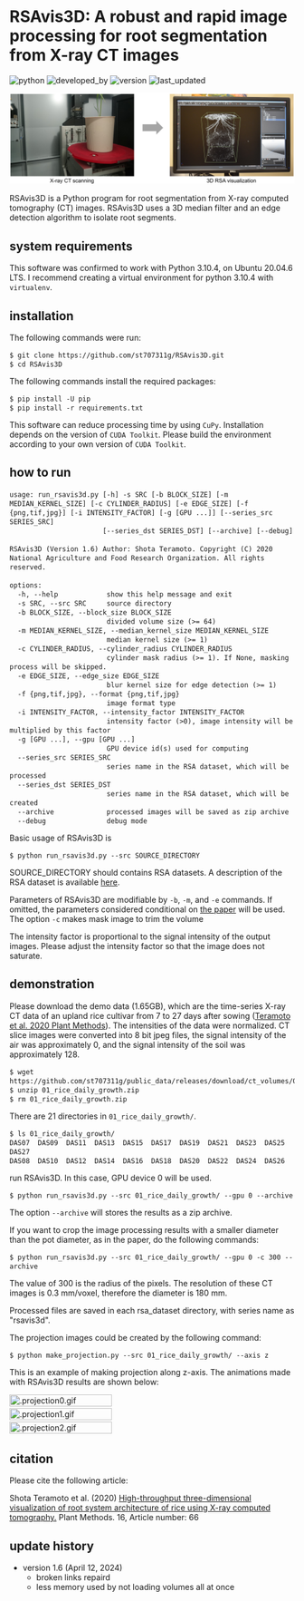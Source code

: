 # RSAvis3D: A robust and rapid image processing for root segmentation from X-ray CT images


![python](https://img.shields.io/badge/Python-3.10.4-lightgreen)
![developed_by](https://img.shields.io/badge/developed%20by-Shota_Teramoto-lightgreen)
![version](https://img.shields.io/badge/version-1.6-lightgreen)
![last_updated](https://img.shields.io/badge/last_update-March_6,_2024-lightgreen)

![top image](figures/top_image.jpg)

RSAvis3D is a Python program for root segmentation from X-ray computed tomography (CT) images. RSAvis3D uses a 3D median filter and an edge detection algorithm to isolate root segments.

## system requirements

This software was confirmed to work with Python 3.10.4, on Ubuntu 20.04.6 LTS. I recommend creating a virtual environment for python 3.10.4 with `virtualenv`.

## installation

The following commands were run:

```
$ git clone https://github.com/st707311g/RSAvis3D.git
$ cd RSAvis3D
```

The following commands install the required packages:

```
$ pip install -U pip
$ pip install -r requirements.txt
```

This software can reduce processing time by using `CuPy`. Installation depends on the version of `CUDA Toolkit`. Please build the environment according to your own version of `CUDA Toolkit`. 

## how to run

```
usage: run_rsavis3d.py [-h] -s SRC [-b BLOCK_SIZE] [-m MEDIAN_KERNEL_SIZE] [-c CYLINDER_RADIUS] [-e EDGE_SIZE] [-f {png,tif,jpg}] [-i INTENSITY_FACTOR] [-g [GPU ...]] [--series_src SERIES_SRC]
                       [--series_dst SERIES_DST] [--archive] [--debug]

RSAvis3D (Version 1.6) Author: Shota Teramoto. Copyright (C) 2020 National Agriculture and Food Research Organization. All rights reserved.

options:
  -h, --help            show this help message and exit
  -s SRC, --src SRC     source directory
  -b BLOCK_SIZE, --block_size BLOCK_SIZE
                        divided volume size (>= 64)
  -m MEDIAN_KERNEL_SIZE, --median_kernel_size MEDIAN_KERNEL_SIZE
                        median kernel size (>= 1)
  -c CYLINDER_RADIUS, --cylinder_radius CYLINDER_RADIUS
                        cylinder mask radius (>= 1). If None, masking process will be skipped.
  -e EDGE_SIZE, --edge_size EDGE_SIZE
                        blur kernel size for edge detection (>= 1)
  -f {png,tif,jpg}, --format {png,tif,jpg}
                        image format type
  -i INTENSITY_FACTOR, --intensity_factor INTENSITY_FACTOR
                        intensity factor (>0), image intensity will be multiplied by this factor
  -g [GPU ...], --gpu [GPU ...]
                        GPU device id(s) used for computing
  --series_src SERIES_SRC
                        series name in the RSA dataset, which will be processed
  --series_dst SERIES_DST
                        series name in the RSA dataset, which will be created
  --archive             processed images will be saved as zip archive
  --debug               debug mode
```

Basic usage of RSAvis3D is

    $ python run_rsavis3d.py --src SOURCE_DIRECTORY

SOURCE_DIRECTORY should contains RSA datasets. A description of the RSA dataset is available [here](https://github.com/st707311g/public_data/releases/tag/ct_volumes). 

Parameters of RSAvis3D are modifiable by `-b`, `-m`, and `-e` commands. If omitted, the parameters considered conditional on [the paper](https://doi.org/10.1186/s13007-020-00612-6) will be used. The option `-c` makes mask image to trim the volume 

The intensity factor is proportional to the signal intensity of the output images. Please adjust the intensity factor so that the image does not saturate.

## demonstration

Please download the demo data (1.65GB), which are the time-series X-ray CT data of an upland rice cultivar from 7 to 27 days after sowing ([Teramoto et al. 2020 Plant Methods](https://plantmethods.biomedcentral.com/articles/10.1186/s13007-020-00612-6)). The intensities of the data were normalized. CT slice images were converted into 8 bit jpeg files, the signal intensity of the air was approximately 0, and the signal intensity of the soil was approximately 128.

```
$ wget https://github.com/st707311g/public_data/releases/download/ct_volumes/01_rice_daily_growth.zip
$ unzip 01_rice_daily_growth.zip
$ rm 01_rice_daily_growth.zip
```

There are 21 directories in `01_rice_daily_growth/`.

```
$ ls 01_rice_daily_growth/
DAS07  DAS09  DAS11  DAS13  DAS15  DAS17  DAS19  DAS21  DAS23  DAS25  DAS27
DAS08  DAS10  DAS12  DAS14  DAS16  DAS18  DAS20  DAS22  DAS24  DAS26
```

run RSAvis3D. In this case, GPU device 0 will be used.

    $ python run_rsavis3d.py --src 01_rice_daily_growth/ --gpu 0 --archive

The option `--archive` will stores the results as a zip archive.

If you want to crop the image processing results with a smaller diameter than the pot diameter, as in the paper, do the following commands:

    $ python run_rsavis3d.py --src 01_rice_daily_growth/ --gpu 0 -c 300 --archive

The value of 300 is the radius of the pixels. The resolution of these CT images is 0.3 mm/voxel, therefore the diameter is 180 mm.


Processed files are saved in each rsa_dataset directory, with series name as "rsavis3d". 

The projection images could be created by the following command:

    $ python make_projection.py --src 01_rice_daily_growth/ --axis z

This is an example of making projection along z-axis. The animations made with RSAvis3D results are shown below:

<img src="figures/.projection0.gif" width=60% height=60% title=".projection0.gif"> <img src="figures/.projection1.gif" width=60% height=60% title=".projection1.gif"><img src="figures/.projection2.gif" width=60% height=60% title=".projection2.gif">

## citation

Please cite the following article:

Shota Teramoto et al. (2020) [High-throughput three-dimensional visualization of root system architecture of rice using X-ray computed tomography.](https://doi.org/10.1186/s13007-020-00612-6)  Plant Methods. 16, Article number: 66


## update history

* version 1.6 (April 12, 2024)
  * broken links repaird
  * less memory used by not loading volumes all at once